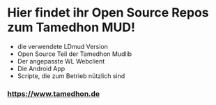 # Hier findet ihr Open Source Repos zum Tamedhon MUD!

* die verwendete LDmud Version
* Open Source Teil der Tamedhon Mudlib
* Der angepasste WL Webclient
* Die Android App
* Scripte, die zum Betrieb nützlich sind

### https://www.tamedhon.de
